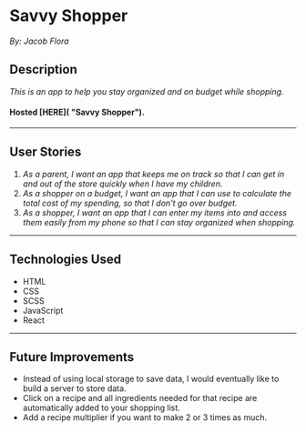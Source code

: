 # Savvy Shopper
*By: Jacob Flora*
## Description
*This is an app to help you stay organized and on budget while shopping.*
#### Hosted [HERE](  "Savvy Shopper").
___
## User Stories
1. *As a parent, I want an app that keeps me on track so that I can get in and out of the store quickly when I have my children.*
2. *As a shopper on a budget, I want an app that I can use to calculate the total cost of my spending, so that I don't go over budget.*
3. *As a shopper, I want an app that I can enter my items into and access them easily from my phone so that I can stay organized when shopping.*
___
## Technologies Used
* HTML
* CSS
* SCSS
* JavaScript
* React
___
## Future Improvements
* Instead of using local storage to save data, I would eventually like to build a server to store data.
* Click on a recipe and all ingredients needed for that recipe are automatically added to your shopping list.
* Add a recipe multiplier if you want to make 2 or 3 times as much.

